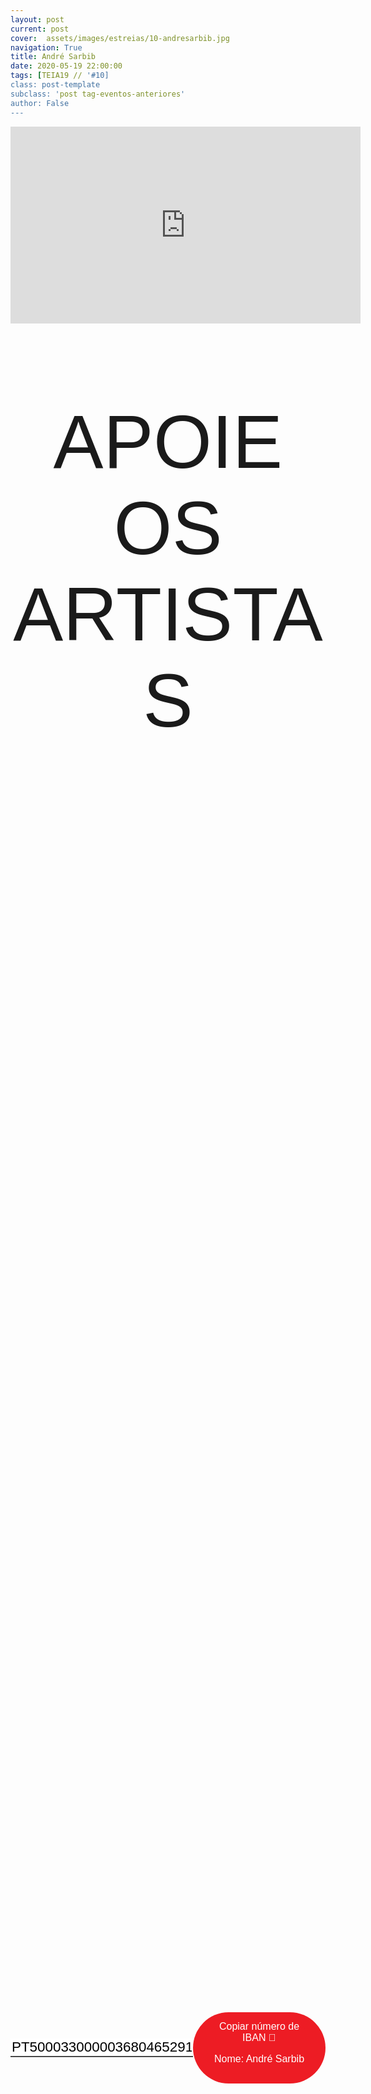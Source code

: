 ```yaml
---
layout: post
current: post
cover:  assets/images/estreias/10-andresarbib.jpg
navigation: True
title: André Sarbib
date: 2020-05-19 22:00:00
tags: [TEIA19 // '#10]
class: post-template
subclass: 'post tag-eventos-anteriores'
author: False
---
```


<!-- warning: keep the content after the ? in the link, for autoplay -->
<iframe width="560" height="315" src="https://www.youtube.com/embed/xFiP-maO1JA?rel=0&amp;autoplay=1&amp;controls=0&amp;showinfo=0" frameborder="0" allow="accelerometer; autoplay; encrypted-media; gyroscope; picture-in-picture" allowfullscreen></iframe>



<!-- CSS code for some personalization -->
<style>
    .button {
      margin: auto;  
      display: block;
      border-radius: 70px;
      background-color: #ED1C24;
      border: none;
      color: #FFFFFF;
      text-align: center;
      font-family: "Verdana", sans-serif;
      font-size: 2.6rem;
      padding: 20px;
      width: 25rem;
      transition: all 0.5s;
      cursor: pointer;
    }
    
    .button span {
      cursor: pointer;
      display: inline-block;
      position: relative;
      transition: 0.5s;
    }
    
    .button span:after {
      content: '\00bb';
      position: absolute;
      opacity: 0;
      top: 0;
      right: -20px;
      transition: 0.5s;
    }
    
    .button:hover span {
      padding-right: 25px;
    }
    
    .button:hover span:after {
      opacity: 1;
      right: 0;
       display: inline-block;
    }


    .apoia {
        font-family: "Avant Garde", Avantgarde, "Century Gothic", CenturyGothic, "AppleGothic", sans-serif;
        font-size: 3vmax;
        text-align: center;
        text-transform: uppercase;
        text-rendering: optimizeLegibility;
    }


    .iban{
      margin: auto;  
      text-align: center;
      font-family: "Verdana", sans-serif;
      font-size: 1.8rem;
      padding-top: 2rem;
    }

    .btn {
      border: none;
      background-color: inherit;
      padding: 14px 28px;
      font-size: 16px;
      cursor: pointer;
      display: inline-block;
      font-family: "Verdana", sans-serif;
      border-radius: 70px;
    }

    .btn:hover {background: #454545;}

    .success {color: green;}
    .info {color: dodgerblue;}
    .warning {color: orange;}
    .danger {color: red;}
    .default {color: black;}

    /* Blue */
    .info {
      color: white;
      background: #2196F3;
      background-color: #ED1C24;
      font-family: "Verdana", sans-serif;
    }

    .info:hover {
      background: #454545;
      color: white;
    }

    .no-outline:focus {
      outline: none;
    }

  .info_numbers{
    font-family: "Verdana", sans-serif;
    font-size: 1.4rem;
  }
    
    .centerthat{
      height: 100%;
      display: flex;
      align-items: center;
      justify-content: center;
    }

    input {
      border-top-style: hidden;
      border-right-style: hidden;
      border-left-style: hidden;
      border-bottom-style: groove;
    }

</style>

<!-- JAVASCRIPT functions for autocopying text-->
<script>
function myFunction() {
  /* Get the text field */
  var copyText = document.getElementById("myInput");

  /* Select the text field */
  copyText.select();
  copyText.setSelectionRange(0, 99999); /*For mobile devices*/

  /* Copy the text inside the text field */
  document.execCommand("copy");

  // /* Alert the copied text */
  // alert("Copied the text: " + copyText.value);
}
function myFunction2() {
  /* Get the text field */
  var copyText = document.getElementById("myInput2");

  /* Select the text field */
  copyText.select();
  copyText.setSelectionRange(0, 99999); /*For mobile devices*/

  /* Copy the text inside the text field */
  document.execCommand("copy");

  // /* Alert the copied text */
  // alert("Copied the text: " + copyText.value);
}
</script>




<div class="center">
    <p class = "apoia">Apoie os artistas</p> 
    <!-- <button class="button" onclick="window.location.href = 'https://www.paypal.com/cgi-bin/webscr?cmd=_donations&business=BVWCDRZS5FJFW&item_name=SEBENTA%40TEIA19&currency_code=EUR&source=url';"><span>PayPal </span></button>-->
<br>
<div class = "centerthat">
  <!-- The text field -->
  <input type="text" class="no-outline info_numbers" value="PT50003300000368046529163" id="myInput"> 
  <!-- The button used to copy the text -->
  <button class="btn info"  onclick="myFunction()">Copiar número de IBAN 🏧 <br />

  Nome: André Sarbib </button>
</div>
<br>
<br>

 <div class = "centerthat"> 
  <!-- The text field -->
  <input type="text" class="no-outline info_numbers" value="962424239" id="myInput2">
  <!-- The button used to copy the text -->
  <button class="btn info" onclick="myFunction2()">Copiar número de MBWAY 📲</button>
</div>

</div>  



<br>

André Sarbib é  um dos mais prestigiados músicos do cenário musical português. 

Fez e faz parte de várias bandas e projetos musicais, e conta com participações em shows de outros artistas, para além do seu trabalho para músicos como Joe Lovano, Barry Altschul, Ivan Lins, Carls Benavent, Ruben Dantas, Alice Day, Jorge Rossi, Saheb Sarbib, Carlos Carli, Joaquín Chacón, Paulo de Carvalho e António Serrano, entre outros.

Em 1990, estreou-se com o seu primeiro trabalho a solo, intitulado "Silêncio das Águas", com a editora Numérica. Em 1993, editou o seu segundo CD, "Coisas da Noite",. Em 2008 ele gravou o álbum “This is it!", focado inteiramente no Jazz, acompanhado de performance em voz do próprio.

Atualmente, André Sarbib é o pianista convidado de Ivan Lins em vários espetáculos pela Europa, e tem dois projetos prontos para apresentar. Está também a trabalhar num novo álbum, que estará pronto em 2021.



### Segue André Sarbib
* Facebook: <a href="https://www.facebook.com/sarbib.pianista.compositor">https://www.facebook.com/sarbib.pianista.compositor</a>
* Instagram: <a href="https://www.instagram.com/andre_sarbib/">https://www.instagram.com/andre_sarbib/</a>

